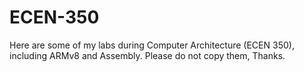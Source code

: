 # ECEN-350

Here are some of my labs during Computer Architecture (ECEN 350), including ARMv8 and Assembly. Please do not copy them, Thanks. 
